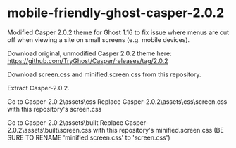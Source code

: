 # mobile-friendly-ghost-casper-2.0.2
Modified Casper 2.0.2 theme for Ghost 1.16 to fix issue where menus are cut off when viewing a site on small screens (e.g. mobile devices).

Download original, unmodified Casper 2.0.2 theme here: https://github.com/TryGhost/Casper/releases/tag/2.0.2

Download screen.css and minified.screen.css from this repository.

Extract Casper-2.0.2.

Go to Casper-2.0.2\assets\css
Replace Casper-2.0.2\assets\css\screen.css with this repository's screen.css

Go to Casper-2.0.2\assets\built
Replace Casper-2.0.2\assets\built\screen.css with this repository's minified.screen.css
(BE SURE TO RENAME 'minified.screen.css' to 'screen.css')
